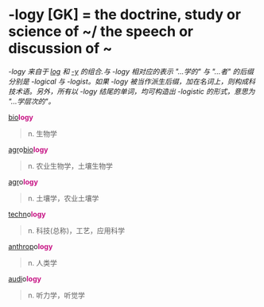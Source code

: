 # -logy [GK] = the doctrine, study or science of ~/ the speech or discussion of ~

*-logy 来自于 [_log_](_log_.md) 和 [-y](-y.2.md) 的组合.与 -logy 相对应的表示 "...学的" 与 "...者" 的后缀分别是 -logical 与 -logist。如果 -logy 被当作派生后缀，加在名词上，则构成科技术语。另外，所有以 -logy 结尾的单词，均可构造出 -logistic 的形式，意思为 "...学层次的"。*

[bio](_bi_.md)<b style="color: #C71585;">logy</b>
> n. 生物学

[agr](_agr_.md)o[bio](_bi_.md)<b style="color: #C71585;">logy</b>
> n. 农业生物学，土壤生物学

[agr](_agr_.md)o<b style="color: #C71585;">logy</b>
> n. 土壤学，农业土壤学

[techn](_techn_.md)o<b style="color: #C71585;">logy</b>
> n. 科技(总称)，工艺，应用科学

[anthrop](_anthrop_.md)o<b style="color: #C71585;">logy</b>
> n. 人类学

[audi](_aud_.md)o<b style="color: #C71585;">logy</b>
> n. 听力学，听觉学